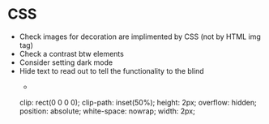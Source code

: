 # CSS

- Check images for decoration are implimented by CSS (not by HTML img tag)
- Check a contrast btw elements
- Consider setting dark mode
- Hide text to read out to tell the functionality to the blind
    - ``` css
    clip: rect(0 0 0 0);
    clip-path: inset(50%);
    height: 2px;
    overflow: hidden;
    position: absolute;
    white-space: nowrap;
    width: 2px;
    ```